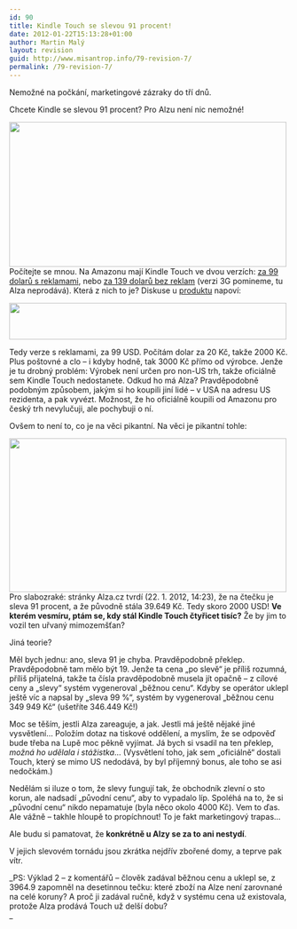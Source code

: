 ```yaml
---
id: 90
title: Kindle Touch se slevou 91 procent!
date: 2012-01-22T15:13:28+01:00
author: Martin Malý
layout: revision
guid: http://www.misantrop.info/79-revision-7/
permalink: /79-revision-7/
---
```

Nemožné na počkání, marketingové zázraky do tří dnů.

<!--more-->

Chcete Kindle se slevou 91 procent? Pro Alzu není nic nemožné!

<a href="http://www.misantrop.info/kindle-touch-se-slevou-91-procent/attachment/4484850081/" rel="attachment wp-att-80"><img class="aligncenter size-medium wp-image-80" title="4484850081" src="http://www.misantrop.info/wp-content/uploads/2012/01/4484850081-500x261.jpg" alt="" width="500" height="261" srcset="https://www.misantrop.info/wp-content/uploads/2012/01/4484850081-500x261.jpg 500w, https://www.misantrop.info/wp-content/uploads/2012/01/4484850081-200x104.jpg 200w, https://www.misantrop.info/wp-content/uploads/2012/01/4484850081.jpg 800w" sizes="(max-width: 500px) 100vw, 500px" /></a>Počítejte se mnou. Na Amazonu mají Kindle Touch ve dvou verzích: [za 99 dolarů s reklamami](http://www.amazon.com/gp/product/B005890G8Y/ref=as_li_ss_tl?ie=UTF8&tag=dein-20&linkCode=as2&camp=1789&creative=390957&creativeASIN=B005890G8Y), nebo [za 139 dolarů bez reklam](http://www.amazon.com/gp/product/B005890FN0/ref=as_li_ss_tl?ie=UTF8&tag=dein-20&linkCode=as2&camp=1789&creative=390957&creativeASIN=B005890FN0) (verzi 3G pomineme, tu Alza neprodává). Která z nich to je? Diskuse u [produktu](http://www.alza.cz/amazon-kindle-touch-d266279.htm) napoví:

<a href="http://www.misantrop.info/kindle-touch-se-slevou-91-procent/attachment/5879978890/" rel="attachment wp-att-81"><img class="aligncenter size-medium wp-image-81" title="5879978890" src="http://www.misantrop.info/wp-content/uploads/2012/01/5879978890-500x66.png" alt="" width="500" height="66" srcset="https://www.misantrop.info/wp-content/uploads/2012/01/5879978890-500x66.png 500w, https://www.misantrop.info/wp-content/uploads/2012/01/5879978890-200x26.png 200w, https://www.misantrop.info/wp-content/uploads/2012/01/5879978890.png 610w" sizes="(max-width: 500px) 100vw, 500px" /></a>

Tedy verze s reklamami, za 99 USD. Počítám dolar za 20 Kč, takže 2000 Kč. Plus poštovné a clo &#8211; i kdyby hodně, tak 3000 Kč přímo od výrobce. Jenže je tu drobný problém: Výrobek není určen pro non-US trh, takže oficiálně sem Kindle Touch nedostanete. Odkud ho má Alza? Pravděpodobně podobným způsobem, jakým si ho koupili jiní lidé &#8211; v USA na adresu US rezidenta, a pak vyvézt. Možnost, že ho oficiálně koupili od Amazonu pro český trh nevylučuji, ale pochybuji o ní.

Ovšem to není to, co je na věci pikantní. Na věci je pikantní tohle:

<a href="http://www.misantrop.info/kindle-touch-se-slevou-91-procent/attachment/3020050324/" rel="attachment wp-att-82"><img class="aligncenter size-medium wp-image-82" title="3020050324" src="http://www.misantrop.info/wp-content/uploads/2012/01/3020050324-500x277.jpg" alt="" width="500" height="277" srcset="https://www.misantrop.info/wp-content/uploads/2012/01/3020050324-500x277.jpg 500w, https://www.misantrop.info/wp-content/uploads/2012/01/3020050324-200x111.jpg 200w, https://www.misantrop.info/wp-content/uploads/2012/01/3020050324.jpg 992w" sizes="(max-width: 500px) 100vw, 500px" /></a>Pro slabozraké: stránky Alza.cz tvrdí (22. 1. 2012, 14:23), že na čtečku je sleva 91 procent, a že původně stála 39.649 Kč. Tedy skoro 2000 USD! **Ve kterém vesmíru, ptám se, kdy stál Kindle Touch čtyřicet tisíc?** Že by jim to vozil ten uřvaný mimozemšťan?

Jiná teorie?

Měl bych jednu: ano, sleva 91 je chyba. Pravděpodobně překlep. Pravděpodobně tam mělo být 19. Jenže ta cena &#8222;po slevě&#8220; je příliš rozumná, příliš přijatelná, takže ta čísla pravděpodobně musela jít opačně &#8211; z cílové ceny a &#8222;slevy&#8220; systém vygeneroval &#8222;běžnou cenu&#8220;. Kdyby se operátor uklepl ještě víc a napsal by &#8222;sleva 99 %&#8220;, systém by vygeneroval &#8222;běžnou cenu 349 949 Kč&#8220; (ušetříte 346.449 Kč!)

Moc se těším, jestli Alza zareaguje, a jak. Jestli má ještě nějaké jiné vysvětlení&#8230; Položím dotaz na tiskové oddělení, a myslím, že se odpověď bude třeba na Lupě moc pěkně vyjímat. Já bych si vsadil na ten překlep, _možná ho udělala i stážistka_&#8230; (Vysvětlení toho, jak sem &#8222;oficiálně&#8220; dostali Touch, který se mimo US nedodává, by byl příjemný bonus, ale toho se asi nedočkám.)

Nedělám si iluze o tom, že slevy fungují tak, že obchodník zlevní o sto korun, ale nadsadí &#8222;původní cenu&#8220;, aby to vypadalo líp. Spoléhá na to, že si &#8222;původní cenu&#8220; nikdo nepamatuje (byla něco okolo 4000 Kč). Vem to ďas. Ale vážně &#8211; takhle hloupě to propíchnout! To je fakt marketingový trapas&#8230;

Ale budu si pamatovat, že **konkrétně u Alzy se za to ani nestydí**.

V jejich slevovém tornádu jsou zkrátka nejdřív zbořené domy, a teprve pak vítr.

_PS: Výklad 2 &#8211; z komentářů &#8211; člověk zadával běžnou cenu a uklepl se, z 3964.9 zapomněl na desetinnou tečku: které zboží na Alze není zarovnané na celé koruny? A proč ji zadával ručně, když v systému cena už existovala, protože Alza prodává Touch už delší dobu?  
_